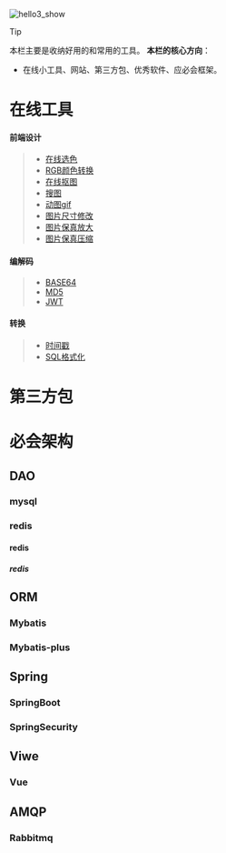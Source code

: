 <link rel="stylesheet" href="http://rbr3i8xre.hd-bkt.clouddn.com/css/local.css" type="text/css">

![hello3_show](http://rbr3i8xre.hd-bkt.clouddn.com/media/img/hello3.png ":size=16%")

> [!TIP]
> 本栏主要是收纳好用的和常用的工具。
> **本栏的核心方向**：
>
> + 在线小工具、网站、第三方包、优秀软件、应必会框架。

# 在线工具
<!-- tabs:start -->
#### **前端设计**
> + [在线选色](https://color.uisdc.com/)
> + [RGB颜色转换](https://www.zxgj.cn/g/yansezhi)
> + [在线抠图](https://tool.lu/index.php/cutout/)
> + [搜图](https://yandex.com/images)
> + [动图gif](https://www.soogif.com/)
> + [图片尺寸修改](https://www.iloveimg.com/resize-image)
> + [图片保真放大](https://bigjpg.com/)
> + [图片保真压缩](https://imagecompressor.com/zh/)

#### **编解码**
> + [BASE64](https://base64.supfree.net/)
> + [MD5](https://www.zxgj.cn/g/md5)
> + [JWT](https://tooltt.com/jwt-decode/)

#### **转换**
> + [时间戳](https://www.zxgj.cn/g/unix)
> + [SQL格式化](https://www.zxgj.cn/g/sqlformat)

<!-- tabs:end -->

# 第三方包

# 必会架构

## DAO

### mysql

### redis

#### redis

##### redis

## ORM

### Mybatis

### Mybatis-plus

## Spring

### SpringBoot

### SpringSecurity

## Viwe

### Vue

## AMQP

### Rabbitmq
